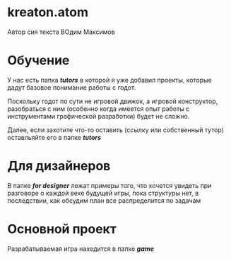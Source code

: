 # kreaton.atom 
Автор сия текста ВOдим Максимов
# Обучение
У нас есть папка ***tutors*** в которой я уже добавил проекты, 
которые дадут базовое понимание работы с годот.

Поскольку годот по сути не игровой движок, а игровой конструктор, 
разобраться с ним (особенно когда имеется опыт работы с  
инструментами графической разработки) будет не сложно.

Далее, если захотите что-то оставить (ссылку или собственный тутор)
оставльяйте его в папке ***tutors***

# Для дизайнеров
В папке ***for designer*** лежат примеры того, что хочется увидеть при разговоре о каждой вехе 
будущей игры, пока структуры нет, в последствии, как обсудим план все распределится по задачам

# Основной проект
Разрабатываемая игра находится в папке ***game***
